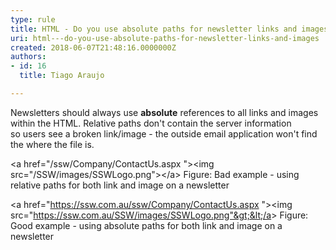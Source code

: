 ```yaml
---
type: rule
title: HTML - Do you use absolute paths for newsletter links and images?
uri: html---do-you-use-absolute-paths-for-newsletter-links-and-images
created: 2018-06-07T21:48:16.0000000Z
authors:
- id: 16
  title: Tiago Araujo

---
```


Newsletters should always use **absolute** references to all links and images within the HTML. Relative paths don't contain the server information so users see a broken link/image - the outside email application won't find the where the file is.
 
&lt;a href="/ssw/Company/ContactUs.aspx "&gt;&lt;img src="/SSW/images/SSWLogo.png"&gt;&lt;/a&gt;
 Figure: Bad example - using relative paths for both link and image on a newsletter

&lt;a href="https://ssw.com.au/ssw/Company/ContactUs.aspx "&gt;&lt;img src="https://ssw.com.au/SSW/images/SSWLogo.png"&gt;&lt;/a&gt;
 Figure: Good example - using absolute paths for both link and image on a newsletter
